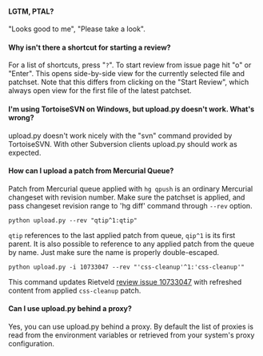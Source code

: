 #### LGTM, PTAL? ####

"Looks good to me", "Please take a look".

#### Why isn't there a shortcut for starting a review? ####

For a list of shortcuts, press "`?`". To start review from issue page hit "o"
or "Enter". This opens side-by-side view for the currently selected file and patchset.
Note that this differs from clicking on the "Start Review", which always open view for the first file of the latest patchset.


#### I'm using TortoiseSVN on Windows, but upload.py doesn't work. What's wrong? ####

upload.py doesn't work nicely with the "svn" command provided by
TortoiseSVN. With other Subversion clients upload.py should work as
expected.

#### How can I upload a patch from Mercurial Queue? ####

Patch from Mercurial queue applied with `hg qpush` is an ordinary Mercurial changeset with revision number. Make sure the patchset is applied, and pass changeset revision range to 'hg diff' command through `--rev` option.

```
python upload.py --rev "qtip^1:qtip"
```

`qtip` references to the last applied patch from queue, `qip^1` is its first parent. It is also possible to reference to any applied patch from the queue by name. Just make sure the name is properly double-escaped.

```
python upload.py -i 10733047 --rev "'css-cleanup'^1:'css-cleanup'"
```

This command updates Rietveld [review issue 10733047](https://codereview.appspot.com/10733047/) with refreshed content from applied `css-cleanup` patch.


#### Can I use upload.py behind a proxy? ####

Yes, you can use upload.py behind a proxy. By default the list of
proxies is read from the environment variables or retrieved from your
system's proxy configuration.